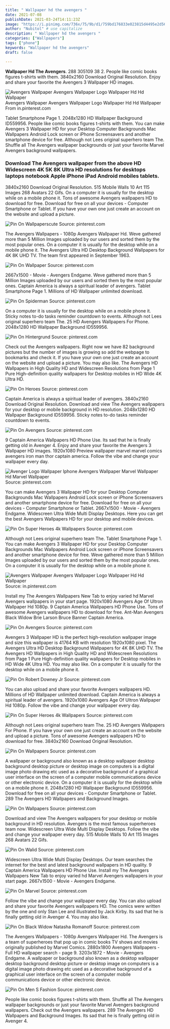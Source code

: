 ```yaml
---
title: " Wallpaper hd the avengers "
date: 2021-07-08
publishDate: 2021-03-24T14:11:23Z
image: "https://i.pinimg.com/736x/75/9b/d1/759bd176833e023815d4495e2d56da1d.jpg"
author: "Nubitol" # use capitalize
description: " Wallpaper hd the avengers "
categories: ["Wallpapers"]
tags: ["phone"]
keywords: "Wallpaper hd the avengers"
draft: false

---
```



**Wallpaper Hd The Avengers**. 288 305109 38 2. People like comic books figures t-shirts with them. 3840x2160 Download Original Resolution. Enjoy and share your favorite the Avengers 3 Wallpaper HD images.

![Avengers Wallpaper Avengers Wallpaper Logo Wallpaper Hd Hd Wallpaper](https://i.pinimg.com/originals/2b/ea/1b/2bea1b4b25cf037dfd205b90703706d7.png "Avengers Wallpaper Avengers Wallpaper Logo Wallpaper Hd Hd Wallpaper")
Avengers Wallpaper Avengers Wallpaper Logo Wallpaper Hd Hd Wallpaper From in.pinterest.com


Tablet Smartphone Page 1. 2048x1280 HD Wallpaper Background ID559956. People like comic books figures t-shirts with them. You can make Avengers 3 Wallpaper HD for your Desktop Computer Backgrounds Mac Wallpapers Android Lock screen or iPhone Screensavers and another smartphone device for free. Although not Lees original superhero team The. Shuffle all The Avengers wallpaper backgrounds or just your favorite Marvel Avengers background wallpapers.

### Download The Avengers wallpaper from the above HD Widescreen 4K 5K 8K Ultra HD resolutions for desktops laptops notebook Apple iPhone iPad Android mobiles tablets.

3840x2160 Download Original Resolution. 515 Mobile Walls 10 Art 115 Images 268 Avatars 22 Gifs. On a computer it is usually for the desktop while on a mobile phone it. Tons of awesome Avengers wallpapers HD to download for free. Download for free on all your devices - Computer Smartphone or Tablet. If you have your own one just create an account on the website and upload a picture.


![Pin On Wallpaperscute](https://i.pinimg.com/originals/c8/e0/1d/c8e01d91901c71ae2861c6ef13c45994.jpg "Pin On Wallpaperscute")
Source: pinterest.com

The Avengers Wallpapers - 1080p Avengers Wallpaper Hd. Weve gathered more than 5 Million Images uploaded by our users and sorted them by the most popular ones. On a computer it is usually for the desktop while on a mobile phone it. The Avengers Ultra HD Desktop Background Wallpapers for 4K 8K UHD TV. The team first appeared in September 1963.

![Pin On Wallpaper](https://i.pinimg.com/originals/59/a7/28/59a728e95f6e5c6447ad7396c6807b8c.jpg "Pin On Wallpaper")
Source: pinterest.com

2667x1500 - Movie - Avengers Endgame. Weve gathered more than 5 Million Images uploaded by our users and sorted them by the most popular ones. Captain America is always a spiritual leader of avengers. Tablet Smartphone Page 1. Millions of HD Wallpaper unlimited download.

![Pin On Spiderman](https://i.pinimg.com/originals/6a/c5/60/6ac560929312ede36671d8f9c9bdc173.jpg "Pin On Spiderman")
Source: pinterest.com

On a computer it is usually for the desktop while on a mobile phone it. Sticky notes to-do tasks reminder countdown to events. Although not Lees original superhero team The. 25 HD Avengers Wallpapers For Phone. 2048x1280 HD Wallpaper Background ID559956.

![Pin On Hintergrund](https://i.pinimg.com/originals/c8/48/47/c848476ed0f9cf8761c60ec74f8a8fd3.jpg "Pin On Hintergrund")
Source: pinterest.com

Check out the Avengers wallpapers. Right now we have 82 background pictures but the number of images is growing so add the webpage to bookmarks and check it. If you have your own one just create an account on the website and upload a picture. You may also like. The Avengers HD Wallpapers in High Quality HD and Widescreen Resolutions from Page 1 Pure High-definition quality wallpapers for Desktop mobiles in HD Wide 4K Ultra HD.

![Pin On Heroes](https://i.pinimg.com/originals/92/35/42/92354246600971d54be5b8ab5120b5b1.jpg "Pin On Heroes")
Source: pinterest.com

Captain America is always a spiritual leader of avengers. 3840x2160 Download Original Resolution. Download and view The Avengers wallpapers for your desktop or mobile background in HD resolution. 2048x1280 HD Wallpaper Background ID559956. Sticky notes to-do tasks reminder countdown to events.

![Pin On Avengers](https://i.pinimg.com/originals/55/ef/0f/55ef0fb1f2eaad1551dd826e64e86f89.jpg "Pin On Avengers")
Source: pinterest.com

9 Captain America Wallpapers HD Phone Use. Its sad that he is finally getting old in Avenger 4. Enjoy and share your favorite the Avengers 3 Wallpaper HD images. 1920x1080 Preview wallpaper marvel marvel comics avengers iron man thor captain america. Follow the vibe and change your wallpaper every day.

![Avenger Logo Wallpaper Iphone Avengers Wallpaper Marvel Wallpaper Hd Marvel Wallpaper](https://i.pinimg.com/originals/f2/bf/b1/f2bfb15f04c070b70b3920d7dd9220c9.png "Avenger Logo Wallpaper Iphone Avengers Wallpaper Marvel Wallpaper Hd Marvel Wallpaper")
Source: pinterest.com

You can make Avengers 3 Wallpaper HD for your Desktop Computer Backgrounds Mac Wallpapers Android Lock screen or iPhone Screensavers and another smartphone device for free. Download for free on all your devices - Computer Smartphone or Tablet. 2667x1500 - Movie - Avengers Endgame. Widescreen Ultra Wide Multi Display Desktops. Here you can get the best Avengers Wallpapers HD for your desktop and mobile devices.

![Pin On Super Heroes 4k Wallpapers](https://i.pinimg.com/originals/07/af/c5/07afc5b4baeb76aa1232fb2533d5d8f8.jpg "Pin On Super Heroes 4k Wallpapers")
Source: pinterest.com

Although not Lees original superhero team The. Tablet Smartphone Page 1. You can make Avengers 3 Wallpaper HD for your Desktop Computer Backgrounds Mac Wallpapers Android Lock screen or iPhone Screensavers and another smartphone device for free. Weve gathered more than 5 Million Images uploaded by our users and sorted them by the most popular ones. On a computer it is usually for the desktop while on a mobile phone it.

![Avengers Wallpaper Avengers Wallpaper Logo Wallpaper Hd Hd Wallpaper](https://i.pinimg.com/originals/2b/ea/1b/2bea1b4b25cf037dfd205b90703706d7.png "Avengers Wallpaper Avengers Wallpaper Logo Wallpaper Hd Hd Wallpaper")
Source: in.pinterest.com

Install my The Avengers Wallpapers New Tab to enjoy varied hd Marvel Avengers wallpapers in your start page. 1920x1080 Avengers Age Of Ultron Wallpaper Hd 1080p. 9 Captain America Wallpapers HD Phone Use. Tons of awesome Avengers wallpapers HD to download for free. Ant-Man Avengers Black Widow Brie Larson Bruce Banner Captain America.

![Pin On Avengers](https://i.pinimg.com/originals/23/26/c5/2326c5a4ded3fcdf3c80ad237ab46b3f.jpg "Pin On Avengers")
Source: pinterest.com

Avengers 3 Wallpaper HD is the perfect high-resolution wallpaper image and size this wallpaper is 41764 KB with resolution 1920x1080 pixel. The Avengers Ultra HD Desktop Background Wallpapers for 4K 8K UHD TV. The Avengers HD Wallpapers in High Quality HD and Widescreen Resolutions from Page 1 Pure High-definition quality wallpapers for Desktop mobiles in HD Wide 4K Ultra HD. You may also like. On a computer it is usually for the desktop while on a mobile phone it.

![Pin On Robert Downey Jr](https://i.pinimg.com/originals/d0/a6/90/d0a690c0b967a4e7068450d0ac100b43.jpg "Pin On Robert Downey Jr")
Source: pinterest.com

You can also upload and share your favorite Avengers wallpapers HD. Millions of HD Wallpaper unlimited download. Captain America is always a spiritual leader of avengers. 1920x1080 Avengers Age Of Ultron Wallpaper Hd 1080p. Follow the vibe and change your wallpaper every day.

![Pin On Super Heroes 4k Wallpapers](https://i.pinimg.com/originals/d9/df/93/d9df937fae42b038ab743824b1f8802e.jpg "Pin On Super Heroes 4k Wallpapers")
Source: pinterest.com

Although not Lees original superhero team The. 25 HD Avengers Wallpapers For Phone. If you have your own one just create an account on the website and upload a picture. Tons of awesome Avengers wallpapers HD to download for free. 3840x2160 Download Original Resolution.

![Pin On Wallpapers](https://i.pinimg.com/originals/1b/e8/b5/1be8b5290ab72ac31b97a653ad1aab91.png "Pin On Wallpapers")
Source: pinterest.com

A wallpaper or background also known as a desktop wallpaper desktop background desktop picture or desktop image on computers is a digital image photo drawing etc used as a decorative background of a graphical user interface on the screen of a computer mobile communications device or other electronic device. On a computer it is usually for the desktop while on a mobile phone it. 2048x1280 HD Wallpaper Background ID559956. Download for free on all your devices - Computer Smartphone or Tablet. 289 The Avengers HD Wallpapers and Background Images.

![Pin On Wallpapers](https://i.pinimg.com/originals/b2/55/c0/b255c059d6fd0d3905e1a9e20f55c7c0.jpg "Pin On Wallpapers")
Source: pinterest.com

Download and view The Avengers wallpapers for your desktop or mobile background in HD resolution. Avengers is the most famous superheroes team now. Widescreen Ultra Wide Multi Display Desktops. Follow the vibe and change your wallpaper every day. 515 Mobile Walls 10 Art 115 Images 268 Avatars 22 Gifs.

![Pin On Walid](https://i.pinimg.com/originals/4f/75/45/4f754590086ad27b96e9168a11aa2b26.png "Pin On Walid")
Source: pinterest.com

Widescreen Ultra Wide Multi Display Desktops. Our team searches the internet for the best and latest background wallpapers in HD quality. 9 Captain America Wallpapers HD Phone Use. Install my The Avengers Wallpapers New Tab to enjoy varied hd Marvel Avengers wallpapers in your start page. 2667x1500 - Movie - Avengers Endgame.

![Pin On Marvel](https://i.pinimg.com/originals/2b/81/72/2b81722b672a0bb023c61f7a5154aeb8.jpg "Pin On Marvel")
Source: pinterest.com

Follow the vibe and change your wallpaper every day. You can also upload and share your favorite Avengers wallpapers HD. The comics were written by the one and only Stan Lee and illustrated by Jack Kirby. Its sad that he is finally getting old in Avenger 4. You may also like.

![Pin On Black Widow Natasha Romanoff](https://i.pinimg.com/originals/5e/8d/b9/5e8db9d640b0119abbdbe518249310c0.jpg "Pin On Black Widow Natasha Romanoff")
Source: pinterest.com

The Avengers Wallpapers - 1080p Avengers Wallpaper Hd. The Avengers is a team of superheroes that pop up in comic books TV shows and movies originally published by Marvel Comics. 2880x1800 Avengers Wallpapers - Full HD wallpaper search - page 9. 3203x1872 - Movie - Avengers Endgame. A wallpaper or background also known as a desktop wallpaper desktop background desktop picture or desktop image on computers is a digital image photo drawing etc used as a decorative background of a graphical user interface on the screen of a computer mobile communications device or other electronic device.

![Pin On Men S Fashion](https://i.pinimg.com/736x/75/9b/d1/759bd176833e023815d4495e2d56da1d.jpg "Pin On Men S Fashion")
Source: pinterest.com

People like comic books figures t-shirts with them. Shuffle all The Avengers wallpaper backgrounds or just your favorite Marvel Avengers background wallpapers. Check out the Avengers wallpapers. 289 The Avengers HD Wallpapers and Background Images. Its sad that he is finally getting old in Avenger 4.

